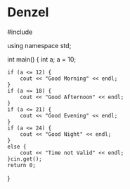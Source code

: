 # Denzel
#include <iostream>

using namespace std;

int main() {
	int a;
	a = 10;

	if (a <= 12) {
		cout << "Good Morning" << endl;
	}
	if (a <= 18) {
		cout << "Good Afternoon" << endl;
	}
	if (a <= 21) {
		cout << "Good Evening" << endl;
	}
	if (a <= 24) {
		cout << "Good Night" << endl;
	}
	else {
		cout << "Time not Valid" << endl;
	}cin.get();
	return 0;
}
